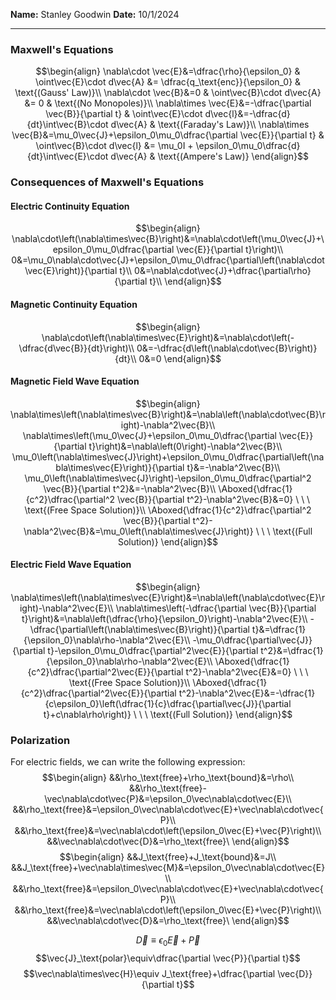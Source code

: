 **Name:** Stanley Goodwin
**Date:** 10/1/2024

---
### Maxwell's Equations
$$\begin{align}
\nabla\cdot \vec{E}&=\dfrac{\rho}{\epsilon_0} & \oint\vec{E}\cdot d\vec{A} &= \dfrac{q_\text{enc}}{\epsilon_0} & \text{(Gauss' Law)}\\
\nabla\cdot \vec{B}&=0 & \oint\vec{B}\cdot d\vec{A} &= 0 & \text{(No Monopoles)}\\
\nabla\times \vec{E}&=-\dfrac{\partial \vec{B}}{\partial t} & \oint\vec{E}\cdot d\vec{l}&=-\dfrac{d}{dt}\int\vec{B}\cdot d\vec{A} & \text{(Faraday's Law)}\\
\nabla\times \vec{B}&=\mu_0\vec{J}+\epsilon_0\mu_0\dfrac{\partial \vec{E}}{\partial t} & \oint\vec{B}\cdot d\vec{l} &= \mu_0I + \epsilon_0\mu_0\dfrac{d}{dt}\int\vec{E}\cdot d\vec{A} & \text{(Ampere's Law)}
\end{align}$$
### Consequences of Maxwell's Equations
#### Electric Continuity Equation
$$\begin{align}
\nabla\cdot\left(\nabla\times\vec{B}\right)&=\nabla\cdot\left(\mu_0\vec{J}+\epsilon_0\mu_0\dfrac{\partial \vec{E}}{\partial t}\right)\\
0&=\mu_0\nabla\cdot\vec{J}+\epsilon_0\mu_0\dfrac{\partial\left(\nabla\cdot\vec{E}\right)}{\partial t}\\
0&=\nabla\cdot\vec{J}+\dfrac{\partial\rho}{\partial t}\\
\end{align}$$
#### Magnetic Continuity Equation
$$\begin{align}
\nabla\cdot\left(\nabla\times\vec{E}\right)&=\nabla\cdot\left(-\dfrac{d\vec{B}}{dt}\right)\\
0&=-\dfrac{d\left(\nabla\cdot\vec{B}\right)}{dt}\\
0&=0
\end{align}$$
#### Magnetic Field Wave Equation
$$\begin{align}
\nabla\times\left(\nabla\times\vec{B}\right)&=\nabla\left(\nabla\cdot\vec{B}\right)-\nabla^2\vec{B}\\
\nabla\times\left(\mu_0\vec{J}+\epsilon_0\mu_0\dfrac{\partial \vec{E}}{\partial t}\right)&=\nabla\left(0\right)-\nabla^2\vec{B}\\
\mu_0\left(\nabla\times\vec{J}\right)+\epsilon_0\mu_0\dfrac{\partial\left(\nabla\times\vec{E}\right)}{\partial t}&=-\nabla^2\vec{B}\\
\mu_0\left(\nabla\times\vec{J}\right)-\epsilon_0\mu_0\dfrac{\partial^2 \vec{B}}{\partial t^2}&=-\nabla^2\vec{B}\\
\Aboxed{\dfrac{1}{c^2}\dfrac{\partial^2 \vec{B}}{\partial t^2}-\nabla^2\vec{B}&=0} \ \ \ \text{(Free Space Solution)}\\
\Aboxed{\dfrac{1}{c^2}\dfrac{\partial^2 \vec{B}}{\partial t^2}-\nabla^2\vec{B}&=\mu_0\left(\nabla\times\vec{J}\right)} \ \ \ \text{(Full Solution)}
\end{align}$$
#### Electric Field Wave Equation
$$\begin{align}
\nabla\times\left(\nabla\times\vec{E}\right)&=\nabla\left(\nabla\cdot\vec{E}\right)-\nabla^2\vec{E}\\
\nabla\times\left(-\dfrac{\partial \vec{B}}{\partial t}\right)&=\nabla\left(\dfrac{\rho}{\epsilon_0}\right)-\nabla^2\vec{E}\\
-\dfrac{\partial\left(\nabla\times\vec{B}\right)}{\partial t}&=\dfrac{1}{\epsilon_0}\nabla\rho-\nabla^2\vec{E}\\
-\mu_0\dfrac{\partial\vec{J}}{\partial t}-\epsilon_0\mu_0\dfrac{\partial^2\vec{E}}{\partial t^2}&=\dfrac{1}{\epsilon_0}\nabla\rho-\nabla^2\vec{E}\\
\Aboxed{\dfrac{1}{c^2}\dfrac{\partial^2\vec{E}}{\partial t^2}-\nabla^2\vec{E}&=0} \ \ \ \text{(Free Space Solution)}\\
\Aboxed{\dfrac{1}{c^2}\dfrac{\partial^2\vec{E}}{\partial t^2}-\nabla^2\vec{E}&=-\dfrac{1}{c\epsilon_0}\left(\dfrac{1}{c}\dfrac{\partial\vec{J}}{\partial t}+c\nabla\rho\right)} \ \ \ \text{(Full Solution)}
\end{align}$$

### Polarization
For electric fields, we can write the following expression:
$$\begin{align}
&&\rho_\text{free}+\rho_\text{bound}&=\rho\\
&&\rho_\text{free}-\vec\nabla\cdot\vec{P}&=\epsilon_0\vec\nabla\cdot\vec{E}\\
&&\rho_\text{free}&=\epsilon_0\vec\nabla\cdot\vec{E}+\vec\nabla\cdot\vec{P}\\
&&\rho_\text{free}&=\vec\nabla\cdot\left(\epsilon_0\vec{E}+\vec{P}\right)\\
&&\vec\nabla\cdot\vec{D}&=\rho_\text{free}\
\end{align}$$
$$\begin{align}
&&J_\text{free}+J_\text{bound}&=J\\
&&J_\text{free}+\vec\nabla\times\vec{M}&=\epsilon_0\vec\nabla\cdot\vec{E}\\
&&\rho_\text{free}&=\epsilon_0\vec\nabla\cdot\vec{E}+\vec\nabla\cdot\vec{P}\\
&&\rho_\text{free}&=\vec\nabla\cdot\left(\epsilon_0\vec{E}+\vec{P}\right)\\
&&\vec\nabla\cdot\vec{D}&=\rho_\text{free}\
\end{align}$$

$$\vec{D}\equiv\epsilon_0\vec{E}+\vec{P}$$
$$\vec{J}_\text{polar}\equiv\dfrac{\partial \vec{P}}{\partial t}$$
$$\vec\nabla\times\vec{H}\equiv J_\text{free}+\dfrac{\partial \vec{D}}{\partial t}$$
